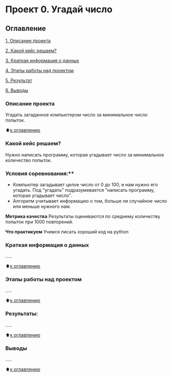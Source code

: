 # Проект 0. Угадай число

## Оглавление
[1. Описание проекта](https://github.com/Nenneke2999/sf_data_science/blob/main/projekt_0/README.md#Описание-проекта)

[2. Какой кейс решаем?](https://github.com/Nenneke2999/sf_data_science/blob/main/projekt_0/README.md#Какой-кейс-решаем)

[3. Краткая информация о данных](https://github.com/Nenneke2999/sf_data_science/blob/main/projekt_0/README.md#Краткая-информация-о-данных)

[4. Этапы работы над проектом](https://github.com/Nenneke2999/sf_data_science/blob/main/projekt_0/README.md#Этапы-работы-над-проектом)

[5. Результат](https://github.com/Nenneke2999/sf_data_science/blob/main/projekt_0/README.md#Результат)

[6. Выводы](https://github.com/Nenneke2999/sf_data_science/blob/main/projekt_0/README.md#Выводы)

### Описание проекта
Угадать загаданное компьютером число за минимальное число попыток.

:arrow_up:[к оглавлению](https://github.com/Nenneke2999/sf_data_science/blob/main/projekt_0/README.md#Оглавление)

### Какой кейс решаем?
Нужно написать программу, которая угадывает число за минимальное количество попыток.

### Условия соревнования:**
- Компьютер загадывает целое число от 0 до 100, и нам нужно его угадать. Под "угадать" подразумевается "написать программу, которая угадывает число".
- Алгоритм учитывает информацию о том, больше ли случайное число или меньше нужного нам.

**Метрика качества**
Результаты оцениваются по среднему количеству попыток при 1000 повторений.

**Что практикуем**
Учимся писать хороший код на python

### Краткая информация о данных
.....

:arrow_up:[к оглавлению](https://github.com/Nenneke2999/sf_data_science/blob/main/projekt_0/README.md#Оглавление)

### Этапы работы над проектом
.....

:arrow_up:[к оглавлению](https://github.com/Nenneke2999/sf_data_science/blob/main/projekt_0/README.md#Оглавление)

### Результаты:
.....

:arrow_up:[к оглавлению](https://github.com/Nenneke2999/sf_data_science/blob/main/projekt_0/README.md#Оглавление)

### Выводы
.....

:arrow_up:[к оглавлению](https://github.com/Nenneke2999/sf_data_science/blob/main/projekt_0/README.md#Оглавление)